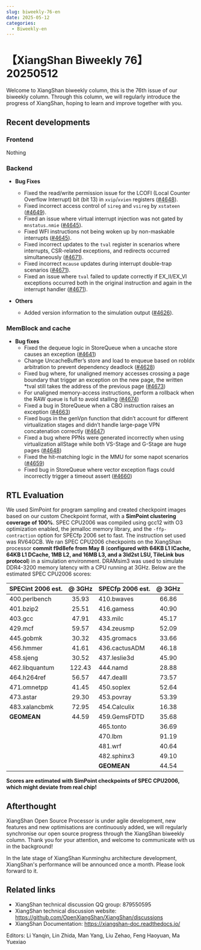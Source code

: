 ```yaml
---
slug: biweekly-76-en
date: 2025-05-12
categories:
  - Biweekly-en
---
```


# 【XiangShan Biweekly 76】20250512

Welcome to XiangShan biweekly column, this is the 76th issue of our biweekly column. Through this column, we will regularly introduce the progress of XiangShan, hoping to learn and improve together with you.

<!-- more -->
## Recent developments

### Frontend

Nothing

### Backend

* **Bug Fixes**

  * Fixed the read/write permission issue for the LCOFI (Local Counter Overflow Interrupt) bit (bit 13) in `xvip`/`xvien` registers ([#4648](https://github.com/OpenXiangShan/XiangShan/pull/4648)).
  * Fixed incorrect access control of `sireg` and `vsireg` by `xstateen` ([#4649](https://github.com/OpenXiangShan/XiangShan/pull/4649)).
  * Fixed an issue where virtual interrupt injection was not gated by `mnstatus.nmie` ([#4645](https://github.com/OpenXiangShan/XiangShan/pull/4645)).
  * Fixed WFI instructions not being woken up by non-maskable interrupts ([#4645](https://github.com/OpenXiangShan/XiangShan/pull/4645)).
  * Fixed incorrect updates to the `tval` register in scenarios where interrupts, CSR-related exceptions, and redirects occurred simultaneously ([#4671](https://github.com/OpenXiangShan/XiangShan/pull/4671)).
  * Fixed incorrect `mcause` updates during interrupt double-trap scenarios ([#4671](https://github.com/OpenXiangShan/XiangShan/pull/4671)).
  * Fixed an issue where `tval` failed to update correctly if EX\_II/EX\_VI exceptions occurred both in the original instruction and again in the interrupt handler ([#4671](https://github.com/OpenXiangShan/XiangShan/pull/4671)).

* **Others**

  * Added version information to the simulation output ([#4626](https://github.com/OpenXiangShan/XiangShan/pull/4626)).


### MemBlock and cache

- **Bug fixes**
  * Fixed the dequeue logic in StoreQueue when a uncache store causes an exception ([#4641](https://github.com/OpenXiangShan/XiangShan/pull/4641))
  * Change UncacheBuffer’s store and load to enqueue based on robIdx arbitration to prevent dependency deadlock ([#4628](https://github.com/OpenXiangShan/XiangShan/pull/4628))
  * Fixed bug where, for unaligned memory accesses crossing a page boundary that trigger an exception on the new page, the written *tval still takes the address of the previous page ([#4673](https://github.com/OpenXiangShan/XiangShan/pull/4673))
  * For unaligned memory-access instructions, perform a rollback when the RAW queue is full to avoid stalling ([#4674](https://github.com/OpenXiangShan/XiangShan/pull/4674))
  * Fixed a bug in StoreQueue when a CBO instruction raises an exception ([#4663](https://github.com/OpenXiangShan/XiangShan/pull/4663))
  * Fixed bugs in the genVpn function that didn’t account for different virtualization stages and didn’t handle large-page VPN concatenation correctly ([#4647](https://github.com/OpenXiangShan/XiangShan/pull/4647))
  * Fixed a bug where PPNs were generated incorrectly when using virtualization allStage while both VS-Stage and G-Stage are huge pages ([#4648](https://github.com/OpenXiangShan/XiangShan/pull/4648))
  * Fixed the hit-matching logic in the MMU for some napot scenarios ([#4659](https://github.com/OpenXiangShan/XiangShan/pull/4659))
  * Fixed bug in StoreQueue where vector exception flags could incorrectly trigger a timeout assert ([#4660](https://github.com/OpenXiangShan/XiangShan/pull/4660))

## RTL Evaluation

We used SimPoint for program sampling and created checkpoint images based on our custom Checkpoint format, with a **SimPoint clustering coverage of 100%**. SPEC CPU2006 was compiled using gcc12 with O3 optimization enabled, the jemalloc memory library, and the `-ffp-contraction` option for SPECfp 2006 set to fast. The instruction set used was RV64GCB. We ran SPEC CPU2006 checkpoints on the XiangShan processor **commit f9d8efe from May 8** (**configured with 64KB L1 ICache, 64KB L1 DCache, 1MB L2, and 16MB L3, and a 3ld2st LSU, TileLink bus protocol**) in a simulation environment. DRAMsim3 was used to simulate DDR4-3200 memory latency with a CPU running at 3GHz. Below are the estimated SPEC CPU2006 scores:

| SPECint 2006 est. | @ 3GHz | SPECfp 2006 est.  | @ 3GHz |
| :---------------- | :----: | :---------------- | :----: |
| 400.perlbench     | 35.93  | 410.bwaves        | 66.86  |
| 401.bzip2         | 25.51  | 416.gamess        | 40.90  |
| 403.gcc           | 47.91  | 433.milc          | 45.17  |
| 429.mcf           | 59.57  | 434.zeusmp        | 52.09  |
| 445.gobmk         | 30.32  | 435.gromacs       | 33.66  |
| 456.hmmer         | 41.61  | 436.cactusADM     | 46.18  |
| 458.sjeng         | 30.52  | 437.leslie3d      | 45.90  |
| 462.libquantum    | 122.43 | 444.namd          | 28.88  |
| 464.h264ref       | 56.57  | 447.dealII        | 73.57  |
| 471.omnetpp       | 41.45  | 450.soplex        | 52.64  |
| 473.astar         | 29.30  | 453.povray        | 53.39  |
| 483.xalancbmk     | 72.95  | 454.Calculix      | 16.38  |
| **GEOMEAN**       | 44.59  | 459.GemsFDTD      | 35.68  |
|                   |        | 465.tonto         | 36.69  |
|                   |        | 470.lbm           | 91.19  |
|                   |        | 481.wrf           | 40.64  |
|                   |        | 482.sphinx3       | 49.10  |
|                   |        | **GEOMEAN**       | 44.54  |

**Scores are estimated with SimPoint checkpoints of SPEC CPU2006, which might deviate from real chip!**

## Afterthought

XiangShan Open Source Processor is under agile development, new features and new optimisations are continuously added, we will regularly synchronise our open source progress through the XiangShan biweekly column. Thank you for your attention, and welcome to communicate with us in the background!

In the late stage of XiangShan Kunminghu architecture development, XiangShan's performance will be announced once a month. Please look forward to it.

## Related links

* XiangShan technical discussion QQ group: 879550595
* XiangShan technical discussion website: https://github.com/OpenXiangShan/XiangShan/discussions
* XiangShan Documentation: https://xiangshan-doc.readthedocs.io/

Editors: Li Yanqin, Lin Zhida, Man Yang, Liu Zehao, Feng Haoyuan, Ma Yuexiao

